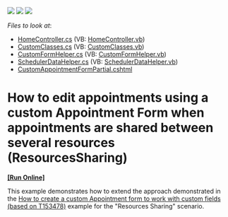 <!-- default badges list -->
![](https://img.shields.io/endpoint?url=https://codecentral.devexpress.com/api/v1/VersionRange/128553344/15.2.12%2B)
[![](https://img.shields.io/badge/Open_in_DevExpress_Support_Center-FF7200?style=flat-square&logo=DevExpress&logoColor=white)](https://supportcenter.devexpress.com/ticket/details/T428245)
[![](https://img.shields.io/badge/📖_How_to_use_DevExpress_Examples-e9f6fc?style=flat-square)](https://docs.devexpress.com/GeneralInformation/403183)
<!-- default badges end -->
<!-- default file list -->
*Files to look at*:

* [HomeController.cs](./CS/DevExpressMvcApplication1/Controllers/HomeController.cs) (VB: [HomeController.vb](./VB/DevExpressMvcApplication1/Controllers/HomeController.vb))
* [CustomClasses.cs](./CS/DevExpressMvcApplication1/Models/CustomClasses.cs) (VB: [CustomClasses.vb](./VB/DevExpressMvcApplication1/Models/CustomClasses.vb))
* [CustomFormHelper.cs](./CS/DevExpressMvcApplication1/Models/CustomFormHelper.cs) (VB: [CustomFormHelper.vb](./VB/DevExpressMvcApplication1/Models/CustomFormHelper.vb))
* [SchedulerDataHelper.cs](./CS/DevExpressMvcApplication1/Models/SchedulerDataHelper.cs) (VB: [SchedulerDataHelper.vb](./VB/DevExpressMvcApplication1/Models/SchedulerDataHelper.vb))
* [CustomAppointmentFormPartial.cshtml](./CS/DevExpressMvcApplication1/Views/Home/CustomAppointmentFormPartial.cshtml)
<!-- default file list end -->
# How to edit appointments using a custom Appointment Form when appointments are shared between several resources (ResourcesSharing)
<!-- run online -->
**[[Run Online]](https://codecentral.devexpress.com/t428245/)**
<!-- run online end -->


<p>This example demonstrates how to extend the approach demonstrated in the <a href="https://www.devexpress.com/Support/Center/p/T156298">How to create a custom Appointment form to work with custom fields (based on T153478)</a> example for the "Resources Sharing" scenario.</p>

<br/>



